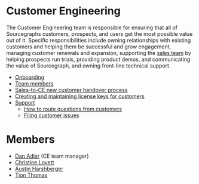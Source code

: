 # Customer Engineering

The Customer Engineering team is responsible for ensuring that all of Sourcegraphs customers, prospects, and users get the most possible value out of it. Specific responsibilities include owning relationships with existing customers and helping them be successful and grow engagement, managing customer renewals and expansion, supporting the [sales team](../sales/index.md) by helping prospects run trials, providing product demos, and communicating the value of Sourcegraph, and owning front-line technical support.

- [Onboarding](onboarding.md)
- [Team members](#members)
- [Sales-to-CE new customer handover process](../sales/sales_to_ce_handover.md)
- [Creating and maintaining license keys for customers](license_keys.md)
- [Support](support.md)
  - [How to route questions from customers](routing_questions.md)
  - [Filing customer issues](filing_customer_issues.md)

# Members

- [Dan Adler](../../company/team/index.md#dan-adler-he-him) (CE team manager)
- [Christine Lovett](../../company/team/index.md#christine-lovett-she-her)
- [Austin Harshberger](../../company/team/index.md#austin-harshberger-he-him)
- [Tion Thomas](../../company/team/index.md#tion-thomas-he-him)
